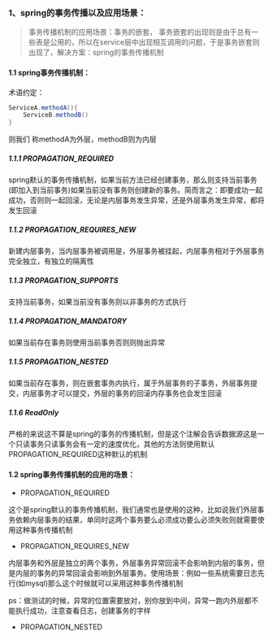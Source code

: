 ### 1、spring的事务传播以及应用场景：

> 事务传播机制的应用场景：事务的嵌套，
> 事务嵌套的出现则是由于总有一些表是公用的，所以在service层中出现相互调用的问题，于是事务嵌套则出现了，解决方案：spring的事务传播机制

#### 1.1 spring事务传播机制：

术语约定：

```java
ServiceA.methodA(){
    ServiceB.methodB()
}
```

则我们 称methodA为外层，methodB则为内层

##### 1.1.1 PROPAGATION_REQUIRED

spring默认的事务传播机制，如果当前方法已经创建事务，那么则支持当前事务(即加入到当前事务)如果当前没有事务则创建新的事务。简而言之：即要成功一起成功，否则则一起回滚，无论是内层事务发生异常，还是外层事务发生异常，都将发生回滚

##### 1.1.2 PROPAGATION_REQUIRES_NEW

新建内层事务，当内层事务被调用是，外层事务被挂起，内层事务相对于外层事务完全独立，有独立的隔离性

##### 1.1.3 PROPAGATION_SUPPORTS

支持当前事务，如果当前没有事务则以非事务的方式执行

##### 1.1.4 PROPAGATION_MANDATORY

如果当前存在事务则使用当前事务否则则抛出异常

##### 1.1.5 PROPAGATION_NESTED

如果当前存在事务，则在嵌套事务内执行，属于外层事务的子事务，外层事务提交，内层事务才可以提交，外层的事务的回滚内存事务也会发生回滚

##### 1.1.6 ReadOnly

严格的来说这不算是spring的事务的传播机制，但是这个注解会告诉数据源这是一个只读事务只读事务会有一定的速度优化，其他的方法则使用默认PROPAGATION_REQUIRED这种默认的机制

#### 1.2 spring事务传播机制的应用的场景：

- PROPAGATION_REQUIRED 

这个是spring默认的事务传播机制，我们通常也是使用的这种，比如说我们外层事务依赖内层事务的结果，单同时这两个事务要么必须成功要么必须失败则就需要使用这种事务传播机制

- PROPAGATION_REQUIRES_NEW

内层事务和外层是独立的两个事务，外层事务异常回滚不会影响到内层的事务，但是内层的事务的异常回滚会影响到外层事务。使用场景：例如一些系统需要日志先行(如mysql)那么这个时候就可以采用这种事务传播机制

ps：做测试的时候，异常的位置需要放对，别你放到中间，异常一跑内外层都不能执行成功，注意查看日志，创建事务的字样

- PROPAGATION_NESTED




